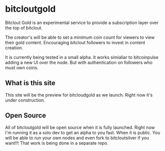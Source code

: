 # bitcloutgold

Bitclout Gold is an experimental service to provide a subscription layer over the top of bitclout.

The creator's will be able to set a minimum coin count for viewers to view their gold content.  Encouraging bitclout followers to invest in content creation.

It is currently being tested in a small alpha. It works simialiar to bitcoinpulse adding a new UI over the node. But with authentication on followers who must own coins.

## What is this site

This site will be the preview for bitcloudgold as we launch. Right now it's under construction.

## Open Source

All of bitcloutgold will be open source when it is fully launched. Right now I'm running it as a solo dev to get an alpha to you fast. When it is public. You will be able to run your own nodes and even fork to bitcloutsilver if you want!!! That work is being done in a separate repo.
